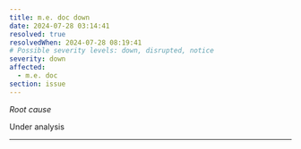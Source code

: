 ```yaml
---
title: m.e. doc down
date: 2024-07-28 03:14:41
resolved: true
resolvedWhen: 2024-07-28 08:19:41
# Possible severity levels: down, disrupted, notice
severity: down
affected:
  - m.e. doc
section: issue
---
```


*Root cause*

Under analysis

---


